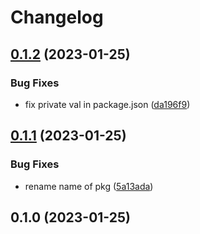 # Changelog

## [0.1.2](https://github.com/dev-standard/template-ts/compare/0.1.1...0.1.2) (2023-01-25)


### Bug Fixes

* fix private val in package.json ([da196f9](https://github.com/dev-standard/template-ts/commit/da196f9c8fe5ac6e2e3c5a93ab9b6afff59f4c87))

## [0.1.1](https://github.com/dev-standard/template-ts/compare/0.1.0...0.1.1) (2023-01-25)


### Bug Fixes

* rename name of pkg ([5a13ada](https://github.com/dev-standard/template-ts/commit/5a13ada7de77dcceec4f4673b08a9ed02b71e983))

## 0.1.0 (2023-01-25)